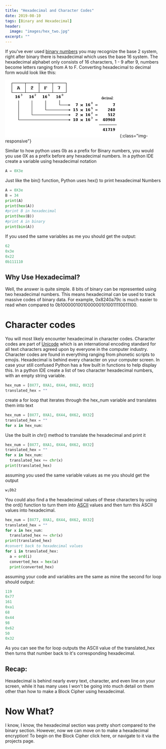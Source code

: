 ```yaml
---
title: "Hexadecimal and Character Codes"
date: 2019-08-10
tags: [Binary and Hexadecimal]
header:
  image: "images/hex_two.jpg"
excerpt: ""
---
```

If you've ever used [binary numbers](https://patchyst.github.io/binaryintro/) you may recognize the base 2 system, right after binary there is hexadecimal which uses the base 16 system. The hexadecimal alphabet only consists of 16 characters, 1 - 9 after 9, numbers become letters ranging from A to F. Converting hexadecimal to decimal form would look like this:

![hexadecimal-conversion](/images/base_hex.jpg){:class="img-responsive"}

Similar to how python uses 0b as a prefix for Binary numbers, you would you use 0X as a prefix before any hexadecimal numbers. In a python IDE create a variable using hexadecimal notation
```python
A = 0X3e
```
Just like the bin() function, Python uses hex() to print hexadecimal Numbers
```python
A = 0X3e
B = 34
print(A)
print(hex(A))
#print B in hexadecimal
print(hex(B))
#print A in binary
print(bin(A))
```
If you used the same variables as me you should get the output:
```python
62
0x3e
0x22
0b111110
```
## Why Use Hexadecimal?
Well, the answer is quite simple. 8 bits of binary can be represented using two hexadecimal numbers. This means hexadecimal can be used to track massive codes of binary data. For example, 0x8240a79c is much easier to read when compared to 0b10000010010000001010011110011100.

# Character codes
You will most likely encounter hexadecimal in character codes. Character codes are part of [Unicode](https://patchyst.github.io/binaryintro/) which is an international encoding standard for all text characters agreed upon by everyone in the computer industry. Character codes are found in everything ranging from phonetic scripts to emojis. Hexadecimal is behind every character on your computer screen. In case your still confused Python has a few built in functions to help display this. In a python IDE create a list of two character hexadecimal numbers, with an empty string variable.
```python
hex_num = [0X77, 0XA1, 0X44, 0X62, 0X32]
translated_hex = ""
```
create a for loop that iterates through the hex_num variable and translates them into text
```python
hex_num = [0X77, 0XA1, 0X44, 0X62, 0X32]
translated_hex = ""
for x in hex_num:
```
Use the built in chr() method to translate the hexadecimal and print it
```python
hex_num = [0X77, 0XA1, 0X44, 0X62, 0X32]
translated_hex = ""
for x in hex_num:
  translated_hex += chr(x)
print(translated_hex)
```
assuming you used the same variable values as me you should get the output
```python
w¡Db2
```
You could also find a the hexadecimal values of these characters by using the ord() function to turn them into [ASCII](https://www.cs.cmu.edu/~pattis/15-1XX/common/handouts/ascii.html) values and then turn this ASCII values into hexadecimal.
```python
hex_num = [0X77, 0XA1, 0X44, 0X62, 0X32]
translated_hex = ""
for x in hex_num:
  translated_hex += chr(x)
print(translated_hex)
#convert back to hexadecimal values
for i in translated_hex:
  a = ord(i)
  converted_hex = hex(a)
  print(converted_hex)
```
assuming your code and variables are the same as mine the second for loop should output:
```python
119
0x77
161
0xa1
68
0x44
98
0x62
50
0x32
```
As you can see the for loop outputs the ASCII value of the translated_hex then turns that number back to it's corresponding hexadecimal.

## Recap:
Hexadecimal is behind nearly every text, character, and even line on your screen, while it has many uses I won't be going into much detail on them other than how to make a Block Cipher using hexadecimal.

# Now What?
I know, I know, the hexadecimal section was pretty short compared to the binary section. However, now we can move on to make a hexadecimal encryption! To begin on the Block Cipher click here, or navigate to it via the projects page.
